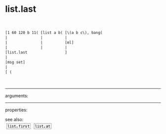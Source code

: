 # list.last

```


[1 60 120 b 11( [list a b( [\(a b c\), bang(
|               |          |
|               |          [ml]
|               |          |
[list.last                 ]
|
[msg set]
|
[ (

            
```
---
arguments:


---
properties:


see also:<br>
![list.first](img/object_list.first.png)
![list.at](img/object_list.at.png)
